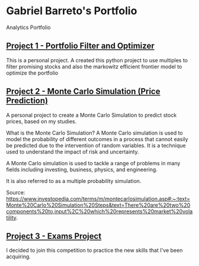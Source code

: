 # Gabriel Barreto's Portfolio
Analytics Portfolio

## [Project 1 - Portfolio Filter and Optimizer](https://github.com/mgbs98/stock_filtering-efficient_frontier_optimization)

This is a personal project.
A created this python project to use multiples to filter promising stocks and also the markowitz efficient frontier model to optimize the portfolio

## [Project 2 - Monte Carlo Simulation (Price Prediction)](https://github.com/mgbs98/Monte_Carlo_Simulation-Project)

A personal project to create a Monte Carlo Simulation to predict stock prices, based on my studies.

What is the Monte Carlo Simulation?
A Monte Carlo simulation is used to model the probability of different outcomes in a process that cannot easily be predicted due to the intervention of random variables. It is a technique used to understand the impact of risk and uncertainty.

A Monte Carlo simulation is used to tackle a range of problems in many fields including investing, business, physics, and engineering.

It is also referred to as a multiple probability simulation.

Source: https://www.investopedia.com/terms/m/montecarlosimulation.asp#:~:text=Monte%20Carlo%20Simulation%20Steps&text=There%20are%20two%20components%20to,input%2C%20which%20represents%20market%20volatility.

## [Project 3 - Exams Project](https://github.com/mgbs98/exams-project)

I decided to join this competition to practice the new skills that I've been acquiring.



